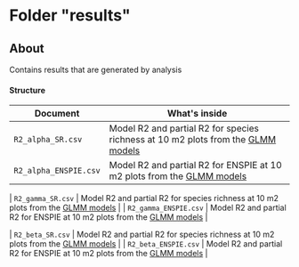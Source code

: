 # Folder "results"

## About

Contains results that are generated by analysis 

#### Structure

| Document                               | What's inside                            |
| -------------------------------------- |----------------------------------------- |
| `R2_alpha_SR.csv` | Model R2 and partial R2 for species richness at 10 m2 plots from the [GLMM models](analysis/02_GLMM_alpha_10_div.R)  |
| `R2_alpha_ENSPIE.csv` | Model R2 and partial R2 for ENSPIE at 10 m2 plots from the [GLMM models](analysis/02_GLMM_alpha_10_div.R) |

| `R2_gamma_SR.csv` | Model R2 and partial R2 for species richness at 10 m2 plots from the [GLMM models](analysis/03_GLMM_gamma_100_div.R)  |
| `R2_gamma_ENSPIE.csv` | Model R2 and partial R2 for ENSPIE at 10 m2 plots from the [GLMM models](analysis/03_GLMM_gamma_100_div.R) |

| `R2_beta_SR.csv` | Model R2 and partial R2 for species richness at 10 m2 plots from the [GLMM models](analysis/04_GLMM_beta_div.R)  |
| `R2_beta_ENSPIE.csv` | Model R2 and partial R2 for ENSPIE at 10 m2 plots from the [GLMM models](analysis/04_GLMM_beta_div.R) |

